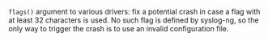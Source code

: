 `flags()` argument to various drivers: fix a potential crash in case a flag with at least 32 characters is used.
No such flag is defined by syslog-ng, so the only way to trigger the crash is to use an invalid configuration file.